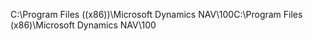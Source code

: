 <span data-ttu-id="749bd-101">C:\\Program Files \((x86)\)\\Microsoft Dynamics NAV\\100</span><span class="sxs-lookup"><span data-stu-id="749bd-101">C:\\Program Files \(x86\)\\Microsoft Dynamics NAV\\100</span></span>